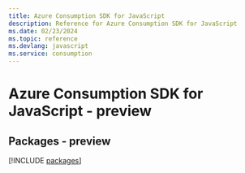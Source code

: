 ```yaml
---
title: Azure Consumption SDK for JavaScript
description: Reference for Azure Consumption SDK for JavaScript
ms.date: 02/23/2024
ms.topic: reference
ms.devlang: javascript
ms.service: consumption
---
```

# Azure Consumption SDK for JavaScript - preview
## Packages - preview
[!INCLUDE [packages](consumption-index.md)]